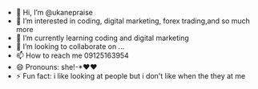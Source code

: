 - 👋 Hi, I’m @ukanepraise
- 👀 I’m interested in coding, digital marketing, forex trading,and so much more
- 🌱 I’m currently learning coding and digital marketing
- 💞️ I’m looking to collaborate on ...
- 📫 How to reach me 09125163954
- 😄 Pronouns: she!-*♥♥
- ⚡ Fun fact: i like looking at people but i don't like when the they at me

<!---
graceofthelord/graceofthelord is a ✨ special ✨ repository because its `README.md` (this file) appears on your GitHub profile.
You can click the Preview link to take a look at your changes.
--->
